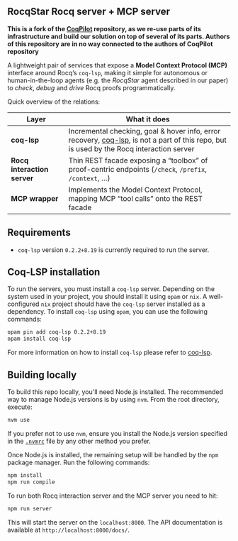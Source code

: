 ## RocqStar Rocq server + MCP server
**This is a fork of the [CoqPilot](https://github.com/JetBrains-Research/coqpilot/) repository, as we re-use parts of its infrastructure and build our solution on top of several of its parts. Authors of this repository are in no way connected to the authors of CoqPilot repository**

A lightweight pair of services that expose a **Model Context Protocol (MCP)** interface around Rocq’s `coq-lsp`, making it simple for autonomous or human-in-the-loop agents (e.g. the _RocqStar_ agent described in our paper) to _check_, _debug_ and _drive_ Rocq proofs programmatically.

Quick overview of the relations:

| Layer | What it does |
|-------|--------------|
| **coq-lsp** | Incremental checking, goal & hover info, error recovery, [coq-lsp](https://github.com/ejgallego/coq-lsp), is not a part of this repo, but is used by the Rocq interaction server |
| **Rocq interaction server** | Thin REST facade exposing a “toolbox” of proof-centric endpoints (`/check`, `/prefix`, `/context`, …) |
| **MCP wrapper** | Implements the Model Context Protocol, mapping MCP “tool calls” onto the REST facade |

## Requirements

* `coq-lsp` version `0.2.2+8.19` is currently required to run the server.

## Coq-LSP installation

To run the servers, you must install a `coq-lsp` server. Depending on the system used in your project, you should install it using `opam` or `nix`. A well-configured `nix` project should have the `coq-lsp` server installed as a dependency. To install `coq-lsp` using `opam`, you can use the following commands: 
```bash
opam pin add coq-lsp 0.2.2+8.19
opam install coq-lsp
```
For more information on how to install `coq-lsp` please refer to [coq-lsp](https://github.com/ejgallego/coq-lsp). 

## Building locally

To build this repo locally, you'll need Node.js installed. The recommended way to manage Node.js versions is by using `nvm`. From the root directory, execute:
```bash
nvm use
```
If you prefer not to use `nvm`, ensure you install the Node.js version specified in the [`.nvmrc`](.nvmrc) file by any other method you prefer.

Once Node.js is installed, the remaining setup will be handled by the `npm` package manager. Run the following commands:
```bash
npm install
npm run compile
```

To run both Rocq interaction server and the MCP server you need to hit: 
```sh
npm run server
```
This will start the server on the `localhost:8000`. The API documentation is available at `http://localhost:8000/docs/`.
